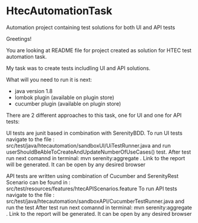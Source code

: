 # HtecAutomationTask
Automation project containing test solutions for both UI and API tests

Greetings!

You are looking at README file for project created as solution for HTEC test automation task. 

My task was to create tests includling UI and API solutions.

What will you need to run it is next: 
- java version 1.8
- lombok plugin (available on plugin store)
- cucumber plugin (available on plugin store)

There are 2 different approaches to this task, one for UI and one for API tests:

UI tests are junit based in combination with SerenityBDD.
To run UI tests navigate to the file : src/test/java/htecautomation/sandboxUI/UiTestRunner.java and run userShouldBeAbleToCreateAndUpdateNumberOfUseCases() test.
After test run next comannd in terminal: mvn serenity:aggregate .
Link to the report will be generated. It can be open by any desired browser

API tests are written using combination of Cucumber and SerenityRest
Scenario can be found in : src/test/resources/features/htecAPIScenarios.feature
To run API tests navigate to the file : src/test/java/htecautomation/sandboxAPI/CucumberTestRunner.java and run the test
After test run next comannd in terminal: mvn serenity:aggregate .
Link to the report will be generated. It can be open by any desired browser
